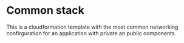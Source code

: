 # Common stack

This is a cloudformation template with the most common networking confirguration for an application with
private an public components.